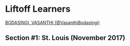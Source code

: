 # Liftoff Learners
[BODASINGI, VASANTHI (@VasanthiBodasingi)](https://github.com/VasanthiBodasingi/liftoff-assignments)

## Section \#1: St. Louis (November 2017)
